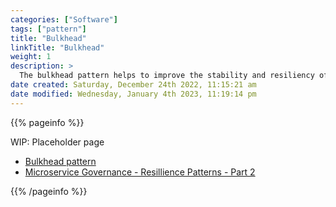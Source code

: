 ```yaml
---
categories: ["Software"]
tags: ["pattern"]
title: "Bulkhead"
linkTitle: "Bulkhead"
weight: 1
description: >
  The bulkhead pattern helps to improve the stability and resiliency of a system by isolating components or resources into separate pools or partitions, allowing the system to continue functioning even if one part fails.
date created: Saturday, December 24th 2022, 11:15:21 am
date modified: Wednesday, January 4th 2023, 11:19:14 pm
---
```


{{% pageinfo %}}

WIP: Placeholder page

* [Bulkhead pattern](https://learn.microsoft.com/en-us/azure/architecture/patterns/bulkhead)
* [Microservice Governance - Resillience Patterns - Part 2](https://blog.softwheel.io/microservice-governance-resilience-patterns-part-2/)

{{% /pageinfo %}}
